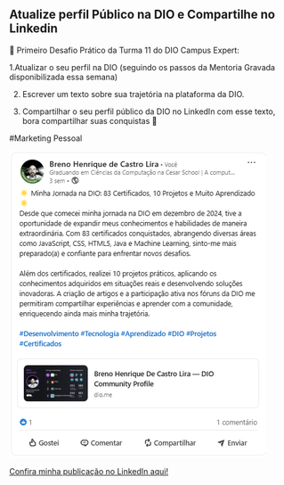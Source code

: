 ## Atualize perfil Público na DIO e Compartilhe no Linkedin

📌 Primeiro Desafio Prático da Turma 11 do DIO Campus Expert:

1.Atualizar o seu perfil na DIO (seguindo os passos da Mentoria Gravada disponibilizada essa semana)

2. Escrever um texto sobre sua trajetória na plataforma da DIO.

3. Compartilhar o seu perfil público da DIO no LinkedIn com esse texto, bora compartilhar suas conquistas 🚀

#Marketing Pessoal



![Imagem ilustrativa](..\semana-02\publi-perfil-dio.png)

[Confira minha publicação no LinkedIn aqui!](https://www.linkedin.com/posts/breno-henrique-de-castro-lira_breno-henrique-de-castro-lira-dio-community-activity-7300171122526842881-pCI4?utm_source=social_share_send&utm_medium=member_desktop_web&rcm=ACoAADY5BJsBbF82na_hMKbwZEPFHfMi0jYBY_w)